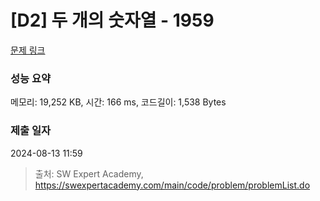 # [D2] 두 개의 숫자열 - 1959 

[문제 링크](https://swexpertacademy.com/main/code/problem/problemDetail.do?contestProbId=AV5PpoFaAS4DFAUq) 

### 성능 요약

메모리: 19,252 KB, 시간: 166 ms, 코드길이: 1,538 Bytes

### 제출 일자

2024-08-13 11:59



> 출처: SW Expert Academy, https://swexpertacademy.com/main/code/problem/problemList.do